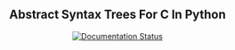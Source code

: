 <h2 align="center">Abstract Syntax Trees For C In Python</h2>

<p align="center">
  <a href="https://astc.readthedocs.io/en/latest/"><img alt="Documentation Status" src="https://readthedocs.org/projects/astc/badge/?version=latest&style=flat"></a>
</p>

